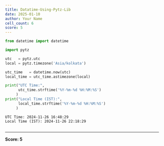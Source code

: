```yaml
---
title: Datatime-Using-Pytz-Lib
date: 2025-01-10
author: Your Name
cell_count: 6
score: 5
---
```


```python
from datetime import datetime
```


```python
import pytz
```


```python
utc   = pytz.utc
local = pytz.timezone('Asia/kolkata')
```


```python
utc_time   = datetime.now(utc)
local_time = utc_time.astimezone(local)
```


```python
print("UTC Time:",
      utc_time.strftime('%Y-%m-%d %H:%M:%S')
     )
print("Local Time (IST):",
      local_time.strftime('%Y-%m-%d %H:%M:%S')
     )
```

    UTC Time: 2024-11-26 16:48:29
    Local Time (IST): 2024-11-26 22:18:29



```python

```


---
**Score: 5**

